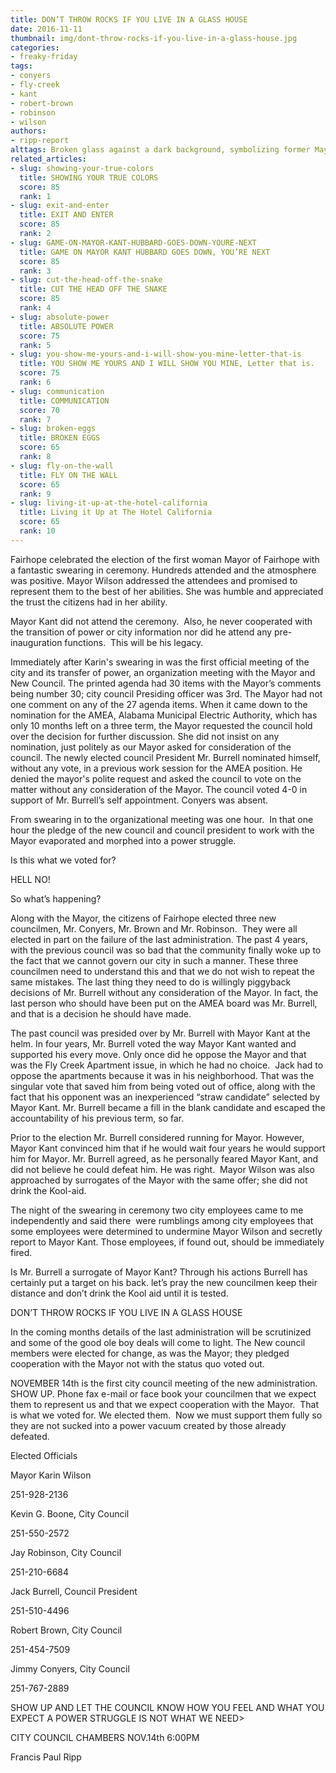 ```yaml
---
title: DON’T THROW ROCKS IF YOU LIVE IN A GLASS HOUSE
date: 2016-11-11
thumbnail: img/dont-throw-rocks-if-you-live-in-a-glass-house.jpg
categories:
- freaky-friday
tags:
- conyers
- fly-creek
- kant
- robert-brown
- robinson
- wilson
authors:
- ripp-report
alttags: Broken glass against a dark background, symbolizing former Mayor Kant’s lack of cooperation during the transition of power
related_articles:
- slug: showing-your-true-colors
  title: SHOWING YOUR TRUE COLORS
  score: 85
  rank: 1
- slug: exit-and-enter
  title: EXIT AND ENTER
  score: 85
  rank: 2
- slug: GAME-ON-MAYOR-KANT-HUBBARD-GOES-DOWN-YOURE-NEXT
  title: GAME ON MAYOR KANT HUBBARD GOES DOWN, YOU’RE NEXT
  score: 85
  rank: 3
- slug: cut-the-head-off-the-snake
  title: CUT THE HEAD OFF THE SNAKE
  score: 85
  rank: 4
- slug: absolute-power
  title: ABSOLUTE POWER
  score: 75
  rank: 5
- slug: you-show-me-yours-and-i-will-show-you-mine-letter-that-is
  title: YOU SHOW ME YOURS AND I WILL SHOW YOU MINE, Letter that is.
  score: 75
  rank: 6
- slug: communication
  title: COMMUNICATION
  score: 70
  rank: 7
- slug: broken-eggs
  title: BROKEN EGGS
  score: 65
  rank: 8
- slug: fly-on-the-wall
  title: FLY ON THE WALL
  score: 65
  rank: 9
- slug: living-it-up-at-the-hotel-california
  title: Living it Up at The Hotel California
  score: 65
  rank: 10
---
```

Fairhope celebrated the election of the first woman Mayor of Fairhope with a fantastic swearing in ceremony. Hundreds attended and the atmosphere was positive. Mayor Wilson addressed the attendees and promised to represent them to the best of her abilities. She was humble and appreciated the trust the citizens had in her ability.

Mayor Kant did not attend the ceremony.  Also, he never cooperated with the transition of power or city information nor did he attend any pre-inauguration functions.  This will be his legacy.

Immediately after Karin's swearing in was the first official meeting of the city and its transfer of power, an organization meeting with the Mayor and New Council. The printed agenda had 30 items with the Mayor’s comments being number 30; city council Presiding officer was 3rd. The Mayor had not one comment on any of the 27 agenda items. When it came down to the nomination for the AMEA, Alabama Municipal Electric Authority, which has only 10 months left on a three term, the Mayor requested the council hold over the decision for further discussion. She did not insist on any nomination, just politely as our Mayor asked for consideration of the council. The newly elected council President Mr. Burrell nominated himself, without any vote, in a previous work session for the AMEA position. He denied the mayor's polite request and asked the council to vote on the matter without any consideration of the Mayor. The council voted 4-0 in support of Mr. Burrell’s self appointment. Conyers was absent.

From swearing in to the organizational meeting was one hour.  In that one hour the pledge of the new council and council president to work with the Mayor evaporated and morphed into a power struggle.

Is this what we voted for?

HELL NO!

So what’s happening?

Along with the Mayor, the citizens of Fairhope elected three new councilmen, Mr. Conyers, Mr. Brown and Mr. Robinson.  They were all elected in part on the failure of the last administration. The past 4 years, with the previous council was so bad that the community finally woke up to the fact that we cannot govern our city in such a manner. These three councilmen need to understand this and that we do not wish to repeat the same mistakes. The last thing they need to do is willingly piggyback decisions of Mr. Burrell without any consideration of the Mayor. In fact, the last person who should have been put on the AMEA board was Mr. Burrell, and that is a decision he should have made.

The past council was presided over by Mr. Burrell with Mayor Kant at the helm. In four years, Mr. Burrell voted the way Mayor Kant wanted and supported his every move. Only once did he oppose the Mayor and that was the Fly Creek Apartment issue, in which he had no choice.  Jack had to oppose the apartments because it was in his neighborhood. That was the singular vote that saved him from being voted out of office, along with the fact that his opponent was an inexperienced “straw candidate” selected by Mayor Kant. Mr. Burrell became a fill in the blank candidate and escaped the accountability of his previous term, so far.

Prior to the election Mr. Burrell considered running for Mayor. However, Mayor Kant convinced him that if he would wait four years he would support him for Mayor. Mr. Burrell agreed, as he personally feared Mayor Kant, and did not believe he could defeat him. He was right.  Mayor Wilson was also approached by surrogates of the Mayor with the same offer; she did not drink the Kool-aid.

The night of the swearing in ceremony two city employees came to me independently and said there  were rumblings among city employees that some employees were determined to undermine Mayor Wilson and secretly report to Mayor Kant. Those employees, if found out, should be immediately fired.

Is Mr. Burrell a surrogate of Mayor Kant? Through his actions Burrell has certainly put a target on his back. let’s pray the new councilmen keep their distance and don’t drink the Kool aid until it is tested.

DON’T THROW ROCKS IF YOU LIVE IN A GLASS HOUSE

In the coming months details of the last administration will be scrutinized and some of the good ole boy deals will come to light. The New council members were elected for change, as was the Mayor; they pledged cooperation with the Mayor not with the status quo voted out.

NOVEMBER 14th is the first city council meeting of the new administration. SHOW UP. Phone fax e-mail or face book your councilmen that we expect them to represent us and that we expect cooperation with the Mayor.  That is what we voted for. We elected them.  Now we must support them fully so they are not sucked into a power vacuum created by those already defeated.

Elected Officials

Mayor Karin Wilson

251-928-2136

Kevin G. Boone, City Council

251-550-2572

Jay Robinson, City Council

251-210-6684

Jack Burrell, Council President

251-510-4496

Robert Brown, City Council

251-454-7509

Jimmy Conyers, City Council

251-767-2889

SHOW UP AND LET THE COUNCIL KNOW HOW YOU FEEL AND WHAT YOU EXPECT A POWER STRUGGLE IS NOT WHAT WE NEED>

CITY COUNCIL CHAMBERS NOV.14th 6:00PM

Francis Paul Ripp
